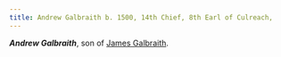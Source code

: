 ```yaml
---
title: Andrew Galbraith b. 1500, 14th Chief, 8th Earl of Culreach, 
---
```


***Andrew Galbraith***, son of [James Galbraith](galbraith-james-1455.md).

